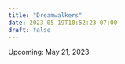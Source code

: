 ```yaml
---
title: "Dreamwalkers"
date: 2023-05-19T10:52:23-07:00
draft: false
---
```


Upcoming: May 21, 2023

